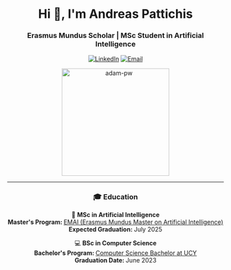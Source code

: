 <h1 align="center">Hi 👋, I'm Andreas Pattichis</h1>
<h3 align="center">Erasmus Mundus Scholar | MSc Student in Artificial Intelligence</h3>

<p align="center">
  <a href="https://www.linkedin.com/in/andreas-pattichis/"><img src="https://img.shields.io/badge/-Andreas%20Pattichis-blue?style=flat-square&logo=Linkedin&logoColor=white&link=https://www.linkedin.com/in/andreas-pattichis/" alt="LinkedIn"></a>
  <a href="mailto:andreas.pattichis@outlook.com"><img src="https://img.shields.io/badge/-Email%20Me-D14836?style=flat-square&logo=Gmail&logoColor=white&link=mailto:andreas.pattichis@outlook.com" alt="Email"></a>
</p>

<p align="center">
  <img src="https://github.com/Adam-pw/Adam-pw/blob/main/animation_500_kxa883sd.gif" alt="adam-pw" width="250" />
</p>

---

<h3 align="center"><strong>🎓 Education</strong></h2>

<p align="center">
  🧠 <strong>MSc in Artificial Intelligence</strong><br/> 
  <strong> Master's Program: </strong> <a href="https://www.upf.edu/web/emai/about-this-master">EMAI (Erasmus Mundus Master on Artificial Intelligence)</a><br/>
  <strong> Expected Graduation: </strong> July 2025
</p>

<p align="center">
  💻 <strong>BSc in Computer Science</strong><br/> 
  <strong> Bachelor's Program: </strong> <a href="https://www.cs.ucy.ac.cy/index.php/education/undergrad">Computer Science Bachelor at UCY</a><br/>
  <strong> Graduation Date: </strong> June 2023
</p>
